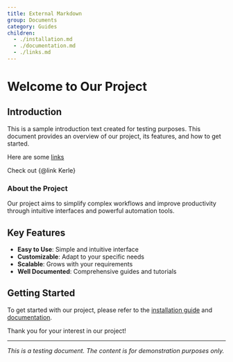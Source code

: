 ```yaml
---
title: External Markdown
group: Documents
category: Guides
children:
  - ./installation.md
  - ./documentation.md
  - ./links.md
---
```


# Welcome to Our Project

## Introduction

This is a sample introduction text created for testing purposes. This document provides an overview of our project, its features, and how to get started.

Here are some [links](./links.md)

Check out {@link Kerle}

### About the Project

Our project aims to simplify complex workflows and improve productivity through intuitive interfaces and powerful automation tools.

## Key Features

- **Easy to Use**: Simple and intuitive interface
- **Customizable**: Adapt to your specific needs
- **Scalable**: Grows with your requirements
- **Well Documented**: Comprehensive guides and tutorials

## Getting Started

To get started with our project, please refer to the [installation guide](./installation.md) and [documentation](./documentation.md).

Thank you for your interest in our project!

---

_This is a testing document. The content is for demonstration purposes only._
